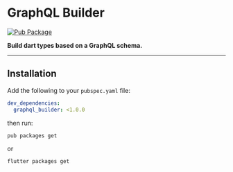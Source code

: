<p align="center">
  <!-- img src="" width="300" -->
  <h1><b>GraphQL Builder</b></h1>
</p>

<!-- Badges -->

[![Pub Package](https://img.shields.io/pub/v/graphql_builder.svg)](https://pub.dartlang.org/packages/graphql_builder)

**Build dart types based on a GraphQL schema.**

---

## **Installation**
Add the following to your `pubspec.yaml` file:
```yaml
dev_dependencies:
  graphql_builder: <1.0.0
```
then run:
```shell
pub packages get
```
or
```shell
flutter packages get
```
